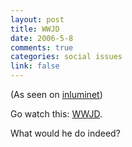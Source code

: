 ```yaml
--- 
layout: post
title: WWJD
date: 2006-5-8
comments: true
categories: social issues
link: false
---
```

(As seen on <a href="http://www.inluminent.com/" title="inluminet">inluminet</a>)

Go watch this: <a href="http://peacetakescourage.cf.huffingtonpost.com/animations/wwjd.html" title="WWJD">WWJD</a>.

What would he do indeed?
